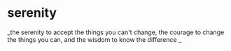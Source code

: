 # serenity
_the serenity to accept the things you can't change, the courage to change the things you can, and the wisdom to know the difference
_
